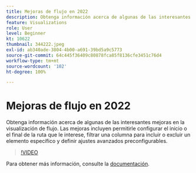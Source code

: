 ```yaml
---
title: Mejoras de flujo en 2022
description: Obtenga información acerca de algunas de las interesantes mejoras en la visualización de flujo. Las mejoras incluyen permitirle configurar el inicio o el final de la ruta que le interese, filtrar una columna para incluir o excluir un elemento específico y definir ajustes avanzados preconfigurables.
feature: Visualizations
role: User
level: Beginner
kt: 10622
thumbnail: 344222.jpeg
exl-id: ab340ade-3804-4b00-a691-39bd5a9c5773
source-git-commit: 64c445f36409c80878fca85f8136cfe3451c76d4
workflow-type: tm+mt
source-wordcount: '102'
ht-degree: 100%

---
```


# Mejoras de flujo en 2022

Obtenga información acerca de algunas de las interesantes mejoras en la visualización de flujo. Las mejoras incluyen permitirle configurar el inicio o el final de la ruta que le interese, filtrar una columna para incluir o excluir un elemento específico y definir ajustes avanzados preconfigurables.

>[!VIDEO](https://video.tv.adobe.com/v/344222/?quality=12&learn=on)

Para obtener más información, consulte la [documentación](https://experienceleague.adobe.com/docs/analytics/analyze/analysis-workspace/visualizations/flow/create-flow.html?lang=es).
